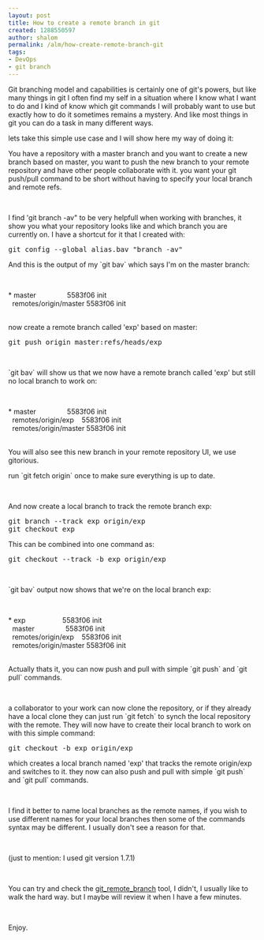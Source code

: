 ```yaml
---
layout: post
title: How to create a remote branch in git
created: 1288550597
author: shalom
permalink: /alm/how-create-remote-branch-git
tags:
- DevOps
- git branch
---
```

<p>Git branching model and capabilities is certainly one of git's powers, but like many things in git I often find my self in a situation where I know what I want to do and I kind of know which git commands I will probably want to use but exactly how to do it sometimes remains a mystery. And like most things in git you can do a task in many different ways.</p>
<p>lets take this simple use case and I will show here my way of doing it:</p>
<p>You have a repository with a master branch and you want to create a new branch based on master, you want to push the new branch to your remote repository and have other people collaborate with it. you want your git push/pull command to be short without having to specify your local branch and remote refs.</p>
<p>&nbsp;</p>
<p>I find 'git branch -av&quot; to be very helpfull when working with branches, it show you what your repository looks like and which branch you are currently on. I have a shortcut for it that I created with:</p>
<pre class="brush: python;" title="code">
git config --global alias.bav &quot;branch -av&quot;</pre>
<p>And this is the output of my `git bav` which says I'm on the master branch:</p>
<p>&nbsp;</p>
<p>* master&nbsp;&nbsp;&nbsp;&nbsp;&nbsp;&nbsp;&nbsp;&nbsp;&nbsp;&nbsp;&nbsp;&nbsp;&nbsp;&nbsp;&nbsp; 5583f06 init<br />
&nbsp; remotes/origin/master 5583f06 init<br />
&nbsp;</p>
<p>now create a remote branch called 'exp' based on master:</p>
<pre title="code" class="brush: python;">
git push origin master:refs/heads/exp</pre>
<p>&nbsp;</p>
<p>`git bav` will show us that we now have a remote branch called 'exp' but still no local branch to work on:</p>
<p>&nbsp;</p>
<p>* master&nbsp;&nbsp;&nbsp;&nbsp;&nbsp;&nbsp;&nbsp;&nbsp;&nbsp;&nbsp;&nbsp;&nbsp;&nbsp;&nbsp;&nbsp; 5583f06 init<br />
&nbsp; remotes/origin/exp&nbsp;&nbsp;&nbsp; 5583f06 init<br />
&nbsp; remotes/origin/master 5583f06 init<br />
&nbsp;</p>
<p>You will also see this new branch in your remote repository UI, we use gitorious.</p>
<p>run `git fetch origin` once to make sure everything is up to date.</p>
<p>&nbsp;</p>
<p>And now create a local branch to track the remote branch exp:</p>
<pre title="code" class="brush: python;">
git branch --track exp origin/exp
git checkout exp
</pre>
<p>This can be combined into one command as:</p>
<pre title="code" class="brush: python;">
git checkout --track -b exp origin/exp</pre>
<p>&nbsp;</p>
<p>`git bav` output now shows that we're on the local branch exp:</p>
<p>&nbsp;</p>
<p>* exp&nbsp;&nbsp;&nbsp;&nbsp;&nbsp;&nbsp;&nbsp;&nbsp;&nbsp;&nbsp;&nbsp;&nbsp;&nbsp;&nbsp;&nbsp;&nbsp;&nbsp;&nbsp; 5583f06 init<br />
&nbsp; master&nbsp;&nbsp;&nbsp;&nbsp;&nbsp;&nbsp;&nbsp;&nbsp;&nbsp;&nbsp;&nbsp;&nbsp;&nbsp;&nbsp;&nbsp; 5583f06 init<br />
&nbsp; remotes/origin/exp&nbsp;&nbsp;&nbsp; 5583f06 init<br />
&nbsp; remotes/origin/master 5583f06 init<br />
&nbsp;</p>
<p>Actually thats it, you can now push and pull with simple `git push` and `git pull` commands.</p>
<p>&nbsp;</p>
<p>a collaborator to your work can now clone the repository, or if they already have a local clone they can just run `git fetch` to synch the local repository with the remote. They will now have to create their local branch to work on with this simple command:</p>
<pre title="code" class="brush: python;">
git checkout -b exp origin/exp</pre>
<p>which creates a local branch named 'exp' that tracks the remote origin/exp and switches to it. they now can also push and pull with simple `git push` and `git pull` commands.</p>
<p>&nbsp;</p>
<p>I find it better to name local branches as the remote names, if you wish to use different names for your local branches then some of the commands syntax may be different. I usually don't see a reason for that.</p>
<p>&nbsp;</p>
<p>(just to mention: I used git version 1.7.1)</p>
<p>&nbsp;</p>
<p>You can try and check the <a href="http://github.com/webmat/git_remote_branch">git_remote_branch</a> tool, I didn't, I usually like to walk the hard way. but I maybe will review it when I have a few minutes.</p>
<p>&nbsp;</p>
<p>Enjoy.</p>
